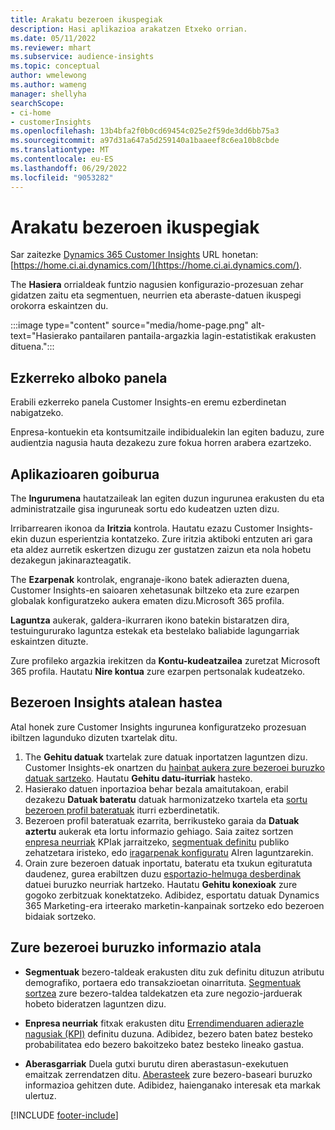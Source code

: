 ```yaml
---
title: Arakatu bezeroen ikuspegiak
description: Hasi aplikazioa arakatzen Etxeko orrian.
ms.date: 05/11/2022
ms.reviewer: mhart
ms.subservice: audience-insights
ms.topic: conceptual
author: wmelewong
ms.author: wameng
manager: shellyha
searchScope:
- ci-home
- customerInsights
ms.openlocfilehash: 13b4bfa2f0b0cd69454c025e2f59de3dd6bb75a3
ms.sourcegitcommit: a97d31a647a5d259140a1baaeef8c6ea10b8cbde
ms.translationtype: MT
ms.contentlocale: eu-ES
ms.lasthandoff: 06/29/2022
ms.locfileid: "9053282"
---
```

# <a name="explore-customer-insights"></a>Arakatu bezeroen ikuspegiak

Sar zaitezke [Dynamics 365 Customer Insights](https://home.ci.ai.dynamics.com/) URL honetan: [https://home.ci.ai.dynamics.com/](https://home.ci.ai.dynamics.com/).

The **Hasiera** orrialdeak funtzio nagusien konfigurazio-prozesuan zehar gidatzen zaitu eta segmentuen, neurrien eta aberaste-datuen ikuspegi orokorra eskaintzen du.

:::image type="content" source="media/home-page.png" alt-text="Hasierako pantailaren pantaila-argazkia lagin-estatistikak erakusten dituena.":::

## <a name="left-side-pane"></a>Ezkerreko alboko panela

Erabili ezkerreko panela Customer Insights-en eremu ezberdinetan nabigatzeko.

Enpresa-kontuekin eta kontsumitzaile indibidualekin lan egiten baduzu, zure audientzia nagusia hauta dezakezu zure fokua horren arabera ezartzeko.

## <a name="application-header"></a>Aplikazioaren goiburua

The **Ingurumena** hautatzaileak lan egiten duzun ingurunea erakusten du eta administratzaile gisa inguruneak sortu edo kudeatzen uzten dizu.

Irribarrearen ikonoa da **Iritzia** kontrola. Hautatu ezazu Customer Insights-ekin duzun esperientzia kontatzeko. Zure iritzia aktiboki entzuten ari gara eta aldez aurretik eskertzen dizugu zer gustatzen zaizun eta nola hobetu dezakegun jakinarazteagatik.

The **Ezarpenak** kontrolak, engranaje-ikono batek adierazten duena, Customer Insights-en saioaren xehetasunak biltzeko eta zure ezarpen globalak konfiguratzeko aukera ematen dizu.Microsoft 365 profila.

**Laguntza** aukerak, galdera-ikurraren ikono batekin bistaratzen dira, testuingururako laguntza estekak eta bestelako baliabide lagungarriak eskaintzen dituzte.

Zure profileko argazkia irekitzen da **Kontu-kudeatzailea** zuretzat Microsoft 365 profila. Hautatu **Nire kontua** zure ezarpen pertsonalak kudeatzeko.

## <a name="getting-started-with-customer-insights-section"></a>Bezeroen Insights atalean hastea

Atal honek zure Customer Insights ingurunea konfiguratzeko prozesuan ibiltzen lagunduko dizuten txartelak ditu.

1. The **Gehitu datuak** txartelak zure datuak inportatzen laguntzen dizu. Customer Insights-ek onartzen du [hainbat aukera zure bezeroei buruzko datuak sartzeko](data-sources.md). Hautatu **Gehitu datu-iturriak** hasteko.
1. Hasierako datuen inportazioa behar bezala amaitutakoan, erabil dezakezu **Datuak bateratu** datuak harmonizatzeko txartela eta [sortu bezeroen profil bateratuak](data-unification.md) iturri ezberdinetatik. 
1. Bezeroen profil bateratuak ezarrita, berrikusteko garaia da **Datuak aztertu** aukerak eta lortu informazio gehiago. Saia zaitez sortzen [enpresa neurriak](measures.md) KPIak jarraitzeko, [segmentuak definitu](segments.md) publiko zehatzetara iristeko, edo [iragarpenak konfiguratu](predictions-overview.md) AIren laguntzarekin.
1. Orain zure bezeroen datuak inportatu, bateratu eta txukun egituratuta daudenez, gurea erabiltzen duzu [esportazio-helmuga desberdinak](export-destinations.md) datuei buruzko neurriak hartzeko. Hautatu **Gehitu konexioak** zure gogoko zerbitzuak konektatzeko. Adibidez, esportatu datuak Dynamics 365 Marketing-era irteerako marketin-kanpainak sortzeko edo bezeroen bidaiak sortzeko. 

## <a name="your-customer-insights-section"></a>Zure bezeroei buruzko informazio atala

- **Segmentuak** bezero-taldeak erakusten ditu zuk definitu dituzun atributu demografiko, portaera edo transakzioetan oinarrituta. [Segmentuak sortzea](segments.md) zure bezero-taldea taldekatzen eta zure negozio-jarduerak hobeto bideratzen laguntzen dizu.

- **Enpresa neurriak** fitxak erakusten ditu [Errendimenduaren adierazle nagusiak (KPI)](measures.md) definitu duzuna. Adibidez, bezero baten batez besteko probabilitatea edo bezero bakoitzeko batez besteko lineako gastua.

- **Aberasgarriak** Duela gutxi burutu diren aberastasun-exekutuen emaitzak zerrendatzen ditu. [Aberasteek](enrichment-hub.md) zure bezero-baseari buruzko informazioa gehitzen dute. Adibidez, haienganako interesak eta markak ulertuz.


[!INCLUDE [footer-include](includes/footer-banner.md)]
